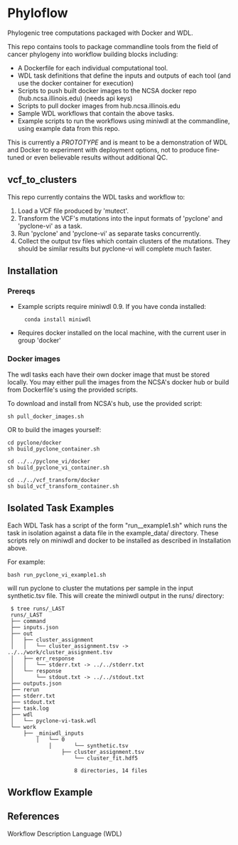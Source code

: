 # Phyloflow
Phylogenic tree computations packaged with Docker and WDL.

This repo contains tools to package commandline tools from the field
of cancer phylogeny into workflow building blocks including:
- A Dockerfile for each individual computational tool.
- WDL task definitions that define the inputs and outputs of each tool (and use the docker container for execution)
- Scripts to push built docker images to the NCSA docker repo (hub.ncsa.illinois.edu) (needs api keys)
- Scripts to pull docker images from hub.ncsa.illinois.edu
- Sample WDL workflows that contain the above tasks.
- Example scripts to run the workflows using miniwdl at the commandline, using example data from this repo.

This is currently a *PROTOTYPE* and is meant to be a demonstration of WDL and
Docker to experiment with deployment options, not to produce fine-tuned or even
believable results without additional QC.

## vcf_to_clusters

This repo currently contains the WDL tasks and workflow to:
1. Load a VCF file produced by 'mutect'.
2. Transform the VCF's mutations into the input formats of 'pyclone' and 'pyclone-vi' as a task.
3. Run 'pyclone' and 'pyclone-vi' as separate tasks concurrently.
4. Collect the output tsv files which contain clusters of the mutations. They should be
similar results but pyclone-vi will complete much faster.

## Installation

### Prereqs
- Example scripts require miniwdl 0.9. If you have conda installed:
        
        conda install miniwdl

- Requires docker installed on the local machine, with the current user in group 'docker'

### Docker images

The wdl tasks each have their own docker image that must be stored locally. You may either pull
the images from the NCSA's docker hub or build from Dockerfile's using the provided scripts.

To download and install from NCSA's hub, use the provided script:

    sh pull_docker_images.sh

OR to build the images yourself:

    cd pyclone/docker 
    sh build_pyclone_container.sh

    cd ../../pyclone_vi/docker
    sh build_pyclone_vi_container.sh

    cd ../../vcf_transform/docker
    sh build_vcf_transform_container.sh

## Isolated Task Examples
Each WDL Task has a script of the form "run_<taskname>_example1.sh" which runs
the task in isolation against a data file in the example_data/ directory. These
scripts rely on miniwdl and docker to be installed as described in Installation above.

For example:

    bash run_pyclone_vi_example1.sh

will run pyclone to cluster the mutations per sample in the input synthetic.tsv
file. This will create the miniwdl output in the runs/ directory:

     $ tree runs/_LAST
     runs/_LAST
     ├── command
     ├── inputs.json
     ├── out
     │   ├── cluster_assignment
     │   │   └── cluster_assignment.tsv -> ../../work/cluster_assignment.tsv
     │   ├── err_response
     │   │   └── stderr.txt -> ../../stderr.txt
     │   └── response
     │       └── stdout.txt -> ../../stdout.txt
     ├── outputs.json
     ├── rerun
     ├── stderr.txt
     ├── stdout.txt
     ├── task.log
     ├── wdl
     │   └── pyclone-vi-task.wdl
     └── work
         ├── _miniwdl_inputs
             │   └── 0
                 │       └── synthetic.tsv
                     ├── cluster_assignment.tsv
                         └── cluster_fit.hdf5

                         8 directories, 14 files



## Workflow Example

## References

Workflow Description Language (WDL)
